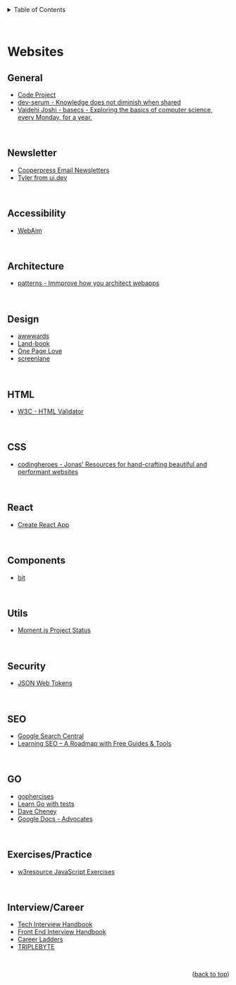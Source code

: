 <div id="top"></div>

<details>
  <summary>Table of Contents</summary>
  <a href="#websites">Websites</a>
  <ul>
    <li><a href="#general">General</a></li>
    <li><a href="#newsletter">Newsletter</a></li>
    <li><a href="#accessibility">Accessibility</a></li>
    <li><a href="#architecture">Architecture</a></li>
    <li><a href="#design">Design</a></li>
    <li><a href="#html">HTML</a></li>
    <li><a href="#css">CSS</a></li>
    <li><a href="#react">React</a></li>
    <li><a href="#components">Components</a></li>
    <li><a href="#utils">Utils</a></li>
    <li><a href="#security">Security</a></li>
    <li><a href="#seo">SEO</a></li>
    <li><a href="#go">GO</a></li>
    <li><a href="#exercisespractice">Exercises/Practice</a></li>
    <li><a href="#interviewcareer">Interview/Career</a></li>
  </ul>
</details>

&nbsp;

# Websites

## General

- [Code Project](https://www.codeproject.com/)
- [dev-serum - Knowledge does not diminish when shared](https://blog.devserum.com/)
- [Vaidehi Joshi - basecs - Exploring the basics of computer science, every Monday, for a year.](https://medium.com/basecs)

&nbsp;

## Newsletter

- [Cooperpress Email Newsletters](https://cooperpress.com/publications/)
- [Tyler from ui.dev](https://bytes.dev/)

&nbsp;

## Accessibility

- [WebAim](https://webaim.org/)

&nbsp;

## Architecture

- [patterns - Immprove how you architect webapps](https://www.patterns.dev/)

&nbsp;

## Design

- [awwwards](https://www.awwwards.com/)
- [Land-book](https://land-book.com/)
- [One Page Love](https://onepagelove.com/)
- [screenlane](https://screenlane.com/)

&nbsp;

## HTML

- [W3C - HTML Validator](https://validator.w3.org/#validate_by_input)

&nbsp;

## CSS

- [codingheroes - Jonas' Resources for hand-crafting beautiful and performant websites](https://codingheroes.io/resources/)

&nbsp;

## React

- [Create React App](https://create-react-app.dev/)

&nbsp;

## Components

- [bit](https://bit.dev/)

&nbsp;

## Utils

- [Moment.js Project Status](https://momentjs.com/docs/#/-project-status/)

&nbsp;

## Security

- [JSON Web Tokens ](https://jwt.io/)

&nbsp;

## SEO

- [Google Search Central](https://developers.google.com/search)
- [Learning SEO – A Roadmap with Free Guides & Tools](https://learningseo.io/)

&nbsp;

## GO

- [gophercises](https://gophercises.com/)
- [Learn Go with tests](https://quii.gitbook.io/learn-go-with-tests/)
- [Dave Cheney](https://dave.cheney.net/)
- [Google Docs - Advocates](https://docs.google.com/document/d/1Zb9GCWPKeEJ4Dyn2TkT-O3wJ8AFc-IMxZzTugNCjr-8/edit#heading=h.nhafw2gkwi8r)

&nbsp;

## Exercises/Practice

- [w3resource JavaScript Exercises](https://www.w3resource.com/javascript-exercises/)

&nbsp;

## Interview/Career

- [Tech Interview Handbook](https://www.techinterviewhandbook.org/)
- [Front End Interview Handbook](https://www.frontendinterviewhandbook.com/)
- [Career Ladders](https://career-ladders.dev/)
- [TRIPLEBYTE](https://triplebyte.com/)

&nbsp;

<p align="right">(<a href="#top">back to top</a>)</p>

&nbsp;

